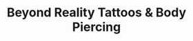 ---
title: "Beyond Reality Tattoos & Body Piercing"
url: /wyandotte/beyond-reality-tattoos-and-body-piercing/
shop: tattoo
---